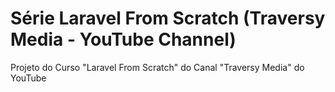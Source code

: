 <h1>Série Laravel From Scratch (Traversy Media - YouTube Channel)</h1>
<p>Projeto do Curso "Laravel From Scratch" do Canal "Traversy Media" do YouTube</p>

